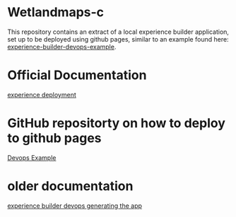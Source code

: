 # Wetlandmaps-c

This repository contains an extract of a local experience builder application, set up to be deployed using github pages, similar to an example found here: [experience-builder-devops-example](https://github.com/gavinr-maps/experience-builder-devops-example).

# Official Documentation

[experience deployment](https://developers.arcgis.com/experience-builder/guide/experience-deployment/)

# GitHub repositorty on how to deploy to github pages

[Devops Example](https://github.com/gavinr-maps/experience-builder-devops-example/)

# older documentation

[experience builder devops generating the app](https://community.esri.com/t5/arcgis-experience-builder-blog/experience-builder-devops-generating-the-app/ba-p/1112247)
